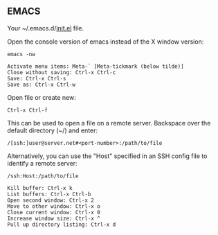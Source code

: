 ## EMACS
Your ~/.emacs.d/[init.el](dot-files/emacs.d-init.el.txt) file.

Open the console version of emacs instead of the X window version:
```
emacs -nw
```
 
```
Activate menu items: Meta-` [Meta-tickmark (below tilde)]
Close without saving: Ctrl-x Ctrl-c
Save: Ctrl-x Ctrl-s
Save as: Ctrl-x Ctrl-w
```
Open file or create new:
```
Ctrl-x Ctrl-f
```
This can be used to open a file on a remote server. Backspace over the default directory (~/) and enter:
```
/[ssh:]user@server.net#<port-number>:/path/to/file
```
Alternatively, you can use the "Host" specified in an SSH config file to identify a remote server:
```
/ssh:Host:/path/to/file
```

```
Kill buffer: Ctrl-x k
List buffers: Ctrl-x Ctrl-b
Open second window: Ctrl-x 2
Move to other window: Ctrl-x o
Close current window: Ctrl-x 0
Increase window size: Ctrl-x ^
Pull up directory listing: Ctrl-x d 
```
